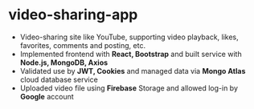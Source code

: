 # video-sharing-app
- Video-sharing site like YouTube, supporting video playback, likes, favorites, comments and posting, etc.
- Implemented frontend with **React, Bootstrap** and built service with **Node.js, MongoDB, Axios**
- Validated use by **JWT, Cookies** and managed data via **Mongo Atlas** cloud database service
- Uploaded video file using **Firebase** Storage and allowed log-in by **Google** account

